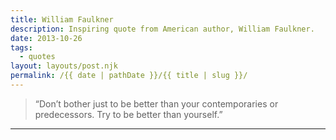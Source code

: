 ```yaml
---
title: William Faulkner
description: Inspiring quote from American author, William Faulkner.
date: 2013-10-26
tags: 
  - quotes
layout: layouts/post.njk
permalink: /{{ date | pathDate }}/{{ title | slug }}/
---
```


> “Don’t bother just to be better than your contemporaries or predecessors. Try to be better than yourself.”

---
